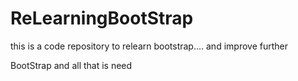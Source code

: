 # ReLearningBootStrap
this is a code repository to relearn bootstrap.... and improve further

BootStrap and all that is need

